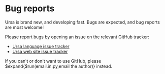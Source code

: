 # Bug reports

Ursa is brand new, and developing fast. Bugs are expected, and bug reports are most welcome!

Please report bugs by opening an issue on the relevant GitHub tracker:

* [Ursa language issue tracker](https://github.com/ursalang/ursa/issues)
* [Ursa web site issue tracker](https://github.com/ursalang/ursalang.github.io/issues)

If you can't or don't want to use GitHub, please $expand{$run(email.in.py,email the author)} instead.